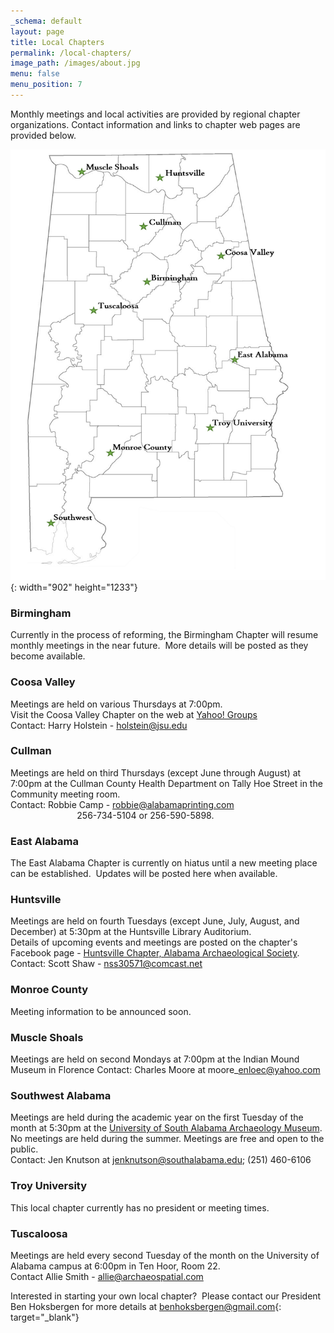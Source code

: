 ```yaml
---
_schema: default
layout: page
title: Local Chapters
permalink: /local-chapters/
image_path: /images/about.jpg
menu: false
menu_position: 7
---
```

Monthly meetings and local activities are provided by regional chapter organizations. Contact information and links to chapter web pages are provided below.

![](/uploads/chapter-map-small-2.png){: width="902" height="1233"}

### Birmingham

Currently in the process of reforming, the Birmingham Chapter will resume monthly meetings in the near future.&nbsp; More details will be posted as they become available.

### Coosa Valley

Meetings are held on various Thursdays at 7:00pm.<br>Visit the Coosa Valley Chapter on the web at [Yahoo! Groups](http://tech.groups.yahoo.com/group/JSU_Archaeology_Club/)<br>Contact: Harry Holstein - [holstein@jsu.edu](mailto:holstein@jsu.edu)

### Cullman

Meetings are held on third Thursdays (except June through August) at 7:00pm at the Cullman County Health Department on Tally Hoe Street in the Community meeting room.<br>Contact: Robbie Camp - [robbie@alabamaprinting.com](mailto:robbie@alabamaprinting.com)<br>&nbsp; &nbsp; &nbsp; &nbsp; &nbsp; &nbsp; &nbsp; &nbsp; &nbsp; &nbsp; &nbsp; &nbsp; &nbsp;&nbsp; 256-734-5104 or 256-590-5898.

### East Alabama

The East Alabama Chapter is currently on hiatus until a new meeting place can be established.&nbsp; Updates will be posted here when available.

### Huntsville

Meetings are held on fourth Tuesdays (except June, July, August, and December) at 5:30pm at the Huntsville Library Auditorium.<br>Details of upcoming events and meetings are posted on the chapter's Facebook page - [Huntsville Chapter, Alabama Archaeological Society](https://www.facebook.com/groups/455589204506534/?hc_ref=SEARCH).<br>Contact: Scott Shaw - [nss30571@comcast.net](mailto:nss30571@comcast.net)

### Monroe County

Meeting information to be announced soon.

### Muscle Shoals

Meetings are held on second Mondays at 7:00pm at the Indian Mound Museum in Florence Contact: Charles Moore at moore\_enloec@yahoo.com

### Southwest Alabama

Meetings are held during the academic year on the first Tuesday of the month at 5:30pm at the [University of South Alabama Archaeology Museum](https://www.southalabama.edu/org/archaeology/museum/). No meetings are held during the summer. Meetings are free and open to the public.<br>Contact: Jen Knutson at jenknutson@southalabama.edu; (251) 460-6106

### Troy University

This local chapter currently has no president or meeting times.

### Tuscaloosa

Meetings are held every second Tuesday of the month on the University of Alabama campus at 6:00pm in Ten Hoor, Room 22.<br>Contact Allie Smith - [allie@archaeospatial.com](mailto:allie@archaeospatial.com)

Interested in starting your own local chapter?&nbsp; Please contact our President Ben Hoksbergen for more details at [benhoksbergen@gmail.com](mailto:benhoksbergen@gmail.com){: target="_blank"}